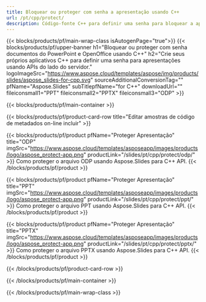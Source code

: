 ```yaml
---
title: Bloquear ou proteger com senha a apresentação usando C++
url: /pt/cpp/protect/
description: Código-fonte C++ para definir uma senha para bloquear a apresentação
---
```


{{< blocks/products/pf/main-wrap-class isAutogenPage="true">}}
{{< blocks/products/pf/upper-banner h1="Bloquear ou proteger com senha documentos do PowerPoint e OpenOffice usando C++" h2="Crie seus próprios aplicativos C++ para definir uma senha para apresentações usando APIs do lado do servidor." logoImageSrc="https://www.aspose.cloud/templates/aspose/img/products/slides/aspose_slides-for-cpp.svg" sourceAdditionalConversionTag="" pfName="Aspose.Slides" subTitlepfName="for C++" downloadUrl="" fileiconsmall1="PPT" fileiconsmall2="PPTX" fileiconsmall3="ODP" >}}

{{< blocks/products/pf/main-container >}}

{{< blocks/products/pf/product-card-row title="Editar amostras de código de metadados on-line incluir" >}}

{{< blocks/products/pf/product pfName="Proteger Apresentação" title="ODP" imgSrc="https://www.aspose.cloud/templates/asposeapp/images/products/logo/aspose_protect-app.png" productLink="/slides/pt/cpp/protect/odp/" >}}
Como proteger o arquivo ODP usando Aspose.Slides para C++ API.
{{< /blocks/products/pf/product >}}

{{< blocks/products/pf/product pfName="Proteger Apresentação" title="PPT" imgSrc="https://www.aspose.cloud/templates/asposeapp/images/products/logo/aspose_protect-app.png" productLink="/slides/pt/cpp/protect/ppt/" >}}
Como proteger o arquivo PPT usando Aspose.Slides para C++ API.
{{< /blocks/products/pf/product >}}

{{< blocks/products/pf/product pfName="Proteger Apresentação" title="PPTX" imgSrc="https://www.aspose.cloud/templates/asposeapp/images/products/logo/aspose_protect-app.png" productLink="/slides/pt/cpp/protect/pptx/" >}}
Como proteger o arquivo PPTX usando Aspose.Slides para C++ API.
{{< /blocks/products/pf/product >}}



{{< /blocks/products/pf/product-card-row >}}

{{< /blocks/products/pf/main-container >}}
    
{{< /blocks/products/pf/main-wrap-class >}}